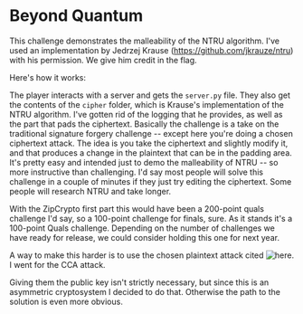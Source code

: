 # Beyond Quantum

This challenge demonstrates the malleability of the NTRU algorithm. I've used an implementation by Jedrzej Krause (https://github.com/jkrauze/ntru) with his permission. We give him credit in the flag.

Here's how it works:

The player interacts with a server and gets the `server.py` file. They also get the contents of the `cipher` folder, which is Krause's implementation of the NTRU algorithm. I've gotten rid of the logging that he provides, as well as the part that pads the ciphertext. Basically the challenge is a take on the traditional signature forgery challenge -- except here you're doing a chosen ciphertext attack. The idea is you take the ciphertext and slightly modify it, and that produces a change in the plaintext that can be in the padding area. It's pretty easy and intended just to demo the malleability of NTRU -- so more instructive than challenging. I'd say most people will solve this challenge in a couple of minutes if they just try editing the ciphertext. Some people will research NTRU and take longer.

With the ZipCrypto first part this would have been a 200-point quals challenge I'd say, so a 100-point challenge for finals, sure. As it stands it's a 100-point Quals challenge. Depending on the number of challenges we have ready for release, we could consider holding this one for next year.

A way to make this harder is to use the chosen plaintext attack cited ![here](https://crypto.stackexchange.com/questions/33769/which-attacks-are-possible-against-raw-textbook-ntru-encryption). I went for the CCA attack.

Giving them the public key isn't strictly necessary, but since this is an asymmetric cryptosystem I decided to do that. Otherwise the path to the solution is even more obvious.
